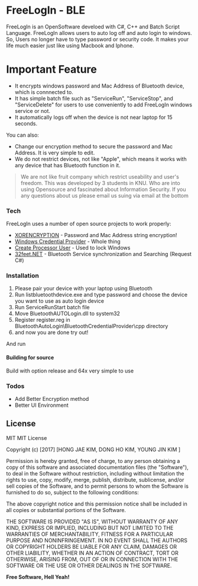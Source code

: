 # FreeLogIn - BLE



FreeLogIn is an OpenSoftware develoed with C#, C++ and Batch Script Language. FreeLogIn allows users to auto log off and auto login to windows. So, Users no longer have to type password or security code. It makes your life much easier just like using Macbook and Iphone.


# Important Feature

  - It encrypts windows password and Mac Address of Bluetooth device, which is connnected to.
  - It has simple batch file such as "ServiceRun", "ServiceStop", and "ServiceDelete" for users to use conveniently to add FreeLogIn windows service or not.
  - It automatically logs off when the device is not near laptop for 15 seconds.


You can also:
  - Change our encryption method to secure the password and Mac Address. It is very simple to edit.
  - We do not restrict devices, not like "Apple", which means it works with any device that has Bluetooth function in it.



> We are not like fruit company which restrict useability
> and user's freedom. This was developed by 3 students
> in KNU. Who are into using Opensource and fascinated about
> Information Security. If you any questions about us please
> email us suing via email at the bottom

### Tech

FreeLogIn uses a number of open source projects to work properly:

* [XORENCRYPTION] - Password and Mac Address string encryption!
* [Windows Credential Provider] - Whole thing
* [Create Processor User] - Used to lock Windows
* [32feet.NET] - Bluetooth Service synchronization and Searching (Request C#)

### Installation

1. Please pair your device with your laptop using Bluetooth
2. Run listbluetoothdevice.exe and type password and choose the device you want to use as auto login device
3. Run ServiceRunStart batch file
4. Move BluetoothAUTOLogin.dll to system32
5. Register register.reg in BluetoothAutoLogin\BluetoothCredentialProvider\cpp directory
6. and now you are done try out!



And run
#### Building for source
Build with option release and 64x
very simple to use

### Todos

 - Add Better Encryption method
 - Better UI Environment

License
----

MIT
MIT License

Copyright (c) [2017] [HONG JAE KIM, DONG HO KIM, YOUNG JIN KIM ]

Permission is hereby granted, free of charge, to any person obtaining a copy
of this software and associated documentation files (the "Software"), to deal
in the Software without restriction, including without limitation the rights
to use, copy, modify, merge, publish, distribute, sublicense, and/or sell
copies of the Software, and to permit persons to whom the Software is
furnished to do so, subject to the following conditions:

The above copyright notice and this permission notice shall be included in all
copies or substantial portions of the Software.

THE SOFTWARE IS PROVIDED "AS IS", WITHOUT WARRANTY OF ANY KIND, EXPRESS OR
IMPLIED, INCLUDING BUT NOT LIMITED TO THE WARRANTIES OF MERCHANTABILITY,
FITNESS FOR A PARTICULAR PURPOSE AND NONINFRINGEMENT. IN NO EVENT SHALL THE
AUTHORS OR COPYRIGHT HOLDERS BE LIABLE FOR ANY CLAIM, DAMAGES OR OTHER
LIABILITY, WHETHER IN AN ACTION OF CONTRACT, TORT OR OTHERWISE, ARISING FROM,
OUT OF OR IN CONNECTION WITH THE SOFTWARE OR THE USE OR OTHER DEALINGS IN THE
SOFTWARE.

**Free Software, Hell Yeah!**




   [Windows Credential Provider]: <https://github.com/Microsoft/Windows-classic-samples/tree/master/Samples/CredentialProvider>
   [Create Processor User]: <https://github.com/murrayju/CreateProcessAsUser>
   [XORENCRYPTION]: https://github.com/KyleBanks/XOREncryption
   [32feet.NET]: <https://github.com/inthehand/32feet>

   [PlDb]: <https://github.com/joemccann/dillinger/tree/master/plugins/dropbox/README.md>
   [PlGh]: <https://github.com/joemccann/dillinger/tree/master/plugins/github/README.md>
   [PlGd]: <https://github.com/joemccann/dillinger/tree/master/plugins/googledrive/README.md>
   [PlOd]: <https://github.com/joemccann/dillinger/tree/master/plugins/onedrive/README.md>
   [PlMe]: <https://github.com/joemccann/dillinger/tree/master/plugins/medium/README.md>
   [PlGa]: <https://github.com/RahulHP/dillinger/blob/master/plugins/googleanalytics/README.md>
   
   
